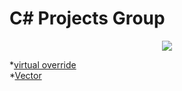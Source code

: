 # C# Projects Group

<p align="center">
<img src="http://devstickers.com/assets/img/pro/uzr2.png">
</p>

*[virtual override](https://github.com/VanHakobyan/ProjectsGroup/tree/master/virtual%20override) <br>
*[Vector](https://github.com/VanHakobyan/ProjectsGroup/tree/master/Vector) <br>

